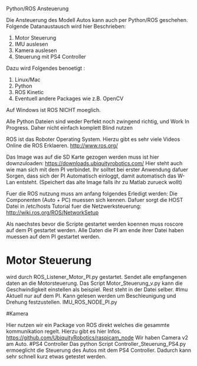 Python/ROS Ansteuerung

Die Ansteuerung des Modell Autos kann auch per Python/ROS geschehen.
Folgende Datanaustausch wird hier Beschrieben:

1. Motor Steuerung
2. IMU auslesen
3. Kamera auslesen
4. Steuerung mit PS4 Controller

Dazu wird Folgendes benoetigt :
1. Linux/Mac
2. Python
3. ROS Kinetic
4. Eventuell andere Packages wie z.B. OpenCV

Auf Windows ist ROS NICHT moeglich.

Alle Python Dateien sind weder Perfekt noch zwingend richtig, und Work In Progress. Daher nicht einfach komplett Blind nutzen

ROS ist das Roboter Operating System. Hierzu gibt es sehr viele Videos Online die ROS Erklaeren.
 http://www.ros.org/

Das Image was auf die SD Karte gezogen werden muss ist hier downzuloaden: https://downloads.ubiquityrobotics.com/
Hier steht auch wie man sich mit dem PI verbindet. Ihr solltet bei erster Anwendung dafuer Sorgen, dass sich der PI Automatisch einloggt, damit automatisch das W-Lan entsteht. (Speichert das alte Image falls ihr zu Matlab zurueck wollt)


Fuer die ROS nutzung muss am anfang folgendes Erledigt werden:
Die Componenten (Auto + PC) muessen sich kennen. Dafuer sorgt die HOST Datei in /etc/hosts
Tutorial fuer die Netzwerksteuerung: http://wiki.ros.org/ROS/NetworkSetup

Als naechstes bevor die Scripte gestartet werden koennen muss roscore auf dem PI gestartet werden. Alle Daten die PI am ende ihrer Datei haben muessen auf dem PI gestartet werden. 

 
 # Motor Steuerung
wird durch ROS_Listener_Motor_PI.py gestartet. Sendet alle empfangenen daten an die Motorsteuerung.
Das Script Motor_Steuerung_v.py kann die Geschwindigkeit einstellen als beispiel. Rest steht in der Datei selber. 
#Imu
Aktuell nur auf dem PI. Kann gelesen werden um Beschleunigung und Drehung festzustellen. IMU_ROS_NODE_PI.py

#Kamera

Hier nutzen wir ein Package von ROS direkt welches die gesammte kommunikation regelt. Hierzu gibt es hier Infos.
https://github.com/UbiquityRobotics/raspicam_node
Wir haben Camera v2 am Auto.
#PS4 Controller
Das python Script Controller_Steuerung_PS4.py ermoeglicht die Steuerung des Autos mit dem PS4 Controller. Dadurch kann sehr schnell kurz etwas getestet werden.




